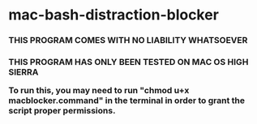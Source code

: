 # mac-bash-distraction-blocker
<h3>THIS PROGRAM COMES WITH NO LIABILITY WHATSOEVER
<h3>THIS PROGRAM HAS ONLY BEEN TESTED ON MAC OS HIGH SIERRA
<p>To run this, you may need to run "chmod u+x macblocker.command" in the terminal in order to grant the script proper permissions.
